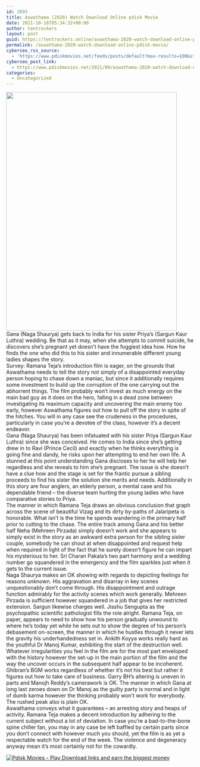 ```yaml
---
id: 2693
title: Aswathama (2020) Watch Download Online pdisk Movie
date: 2021-10-16T05:34:32+00:00
author: tentrockers
layout: post
guid: https://tentrockers.online/aswathama-2020-watch-download-online-pdisk-movie/
permalink: /aswathama-2020-watch-download-online-pdisk-movie/
cyberseo_rss_source:
  - 'https://www.pdiskmovies.net/feeds/posts/default?max-results=100&start-index=501'
cyberseo_post_link:
  - https://www.pdiskmovies.net/2021/09/aswathama-2020-watch-download-online.html
categories:
  - Uncategorized
---
```

<div class="separator">
  <a href="https://1.bp.blogspot.com/-i9X4wnpoMeY/YT5Zfj80kLI/AAAAAAAAA2k/-dJ_Xqjhm2EAqPwW5oY1M-9Jr9PuWfw-QCLcBGAsYHQ/s2048/Aswathama%2B%25282020%2529%2BWatch%2BDownload%2BOnline%2Bpdisk%2BMovie.jpg" imageanchor="1"><img loading="lazy" border="0" data-original-height="2048" data-original-width="1463" height="640" src="https://1.bp.blogspot.com/-i9X4wnpoMeY/YT5Zfj80kLI/AAAAAAAAA2k/-dJ_Xqjhm2EAqPwW5oY1M-9Jr9PuWfw-QCLcBGAsYHQ/w458-h640/Aswathama%2B%25282020%2529%2BWatch%2BDownload%2BOnline%2Bpdisk%2BMovie.jpg" width="458" /></a>
</div>

<div>
  <div>
    <span>Gana (Naga Shaurya) gets back to India for his sister Priya&#8217;s (Sargun Kaur Luthra) wedding. Be that as it may, when she attempts to commit suicide, he discovers she&#8217;s pregnant yet doesn&#8217;t have the foggiest idea how. How he finds the one who did this to his sister and innumerable different young ladies shapes the story.&nbsp;</span>
  </div>
  
  <div>
    <span>Survey: Ramana Teja&#8217;s introduction film is eager, on the grounds that Aswathama needs to tell the story not simply of a disappointed everyday person hoping to chase down a maniac, but since it additionally requires some investment to build up the corruption of the one carrying out the abhorrent things. The film probably won&#8217;t invest as much energy on the main bad guy as it does on the hero, falling in a dead zone between investigating its maximum capacity and uncovering the main enemy too early, however Aswathama figures out how to pull off the story in spite of the hitches. You will in any case see the crudeness in the procedures, particularly in case you&#8217;re a devotee of the class, however it&#8217;s a decent endeavor.&nbsp;</span>
  </div>
  
  <div>
    <span>Gana (Naga Shaurya) has been infatuated with his sister Priya (Sargun Kaur Luthra) since she was conceived. He comes to India since she&#8217;s getting drew in to Ravi (Prince Cecil) and exactly when he thinks everything is going fine and dandy, he risks upon her attempting to end her own life. A stunned at this point understanding Gana discloses to her he will help her regardless and she reveals to him she&#8217;s pregnant. The issue is she doesn&#8217;t have a clue how and the stage is set for the frantic pursue a sibling proceeds to find his sister the solution she merits and needs. Additionally in this story are four anglers, an elderly person, a mental case and his dependable friend – the diverse team hurting the young ladies who have comparative stories to Priya.&nbsp;</span>
  </div>
  
  <div>
    <span>The manner in which Ramana Teja draws an obvious conclusion that graph across the scene of beautiful Vizag and its dirty by-paths of Jalaripeta is honorable. What isn&#8217;t is the time he spends wandering in the primary half prior to cutting to the chase. The entire track among Gana and his better half Neha (Mehreen Pirzada) simply doesn&#8217;t work and she appears to simply exist in the story as an awkward extra person for the sibling sister couple, somebody he can shout at when disappointed and request help when required in light of the fact that he surely doesn&#8217;t figure he can impart his mysterious to her. Sri Charan Pakala&#8217;s two part harmony and a wedding number go squandered in the emergency and the film sparkles just when it gets to the current issue.&nbsp;</span>
  </div>
  
  <div>
    <span>Naga Shaurya makes an OK showing with regards to depicting feelings for reasons unknown. His aggravation and disarray in key scenes unquestionably don&#8217;t come through. His disappointment and outrage function admirably for the activity scenes which work generally. Mehreen Pirzada is sufficient however squandered in a job that gives her restricted extension. Sargun likewise charges well. Jisshu Sengupta as the psychopathic scientific pathologist fills the role alright. Ramana Teja, on paper, appears to need to show how his person gradually unwound to where he&#8217;s today yet while he sets out to show the degree of his person&#8217;s debasement on-screen, the manner in which he hustles through it never lets the gravity his underhandedness set in. Ankith Koyya works really hard as the youthful Dr Manoj Kumar, exhibiting the start of the destruction well.&nbsp;</span>
  </div>
  
  <div>
    <span>Whatever irregularities you feel in the film are for the most part enveloped with the history however the set-up in the main portion of the film and the way the uncover occurs in the subsequent half appear to be incoherent. Ghibran&#8217;s BGM works regardless of whether it&#8217;s not his best but rather it figures out how to take care of business. Garry BH&#8217;s altering is uneven in parts and Manojh Reddy&#8217;s camerawork is OK. The manner in which Gana at long last zeroes down on Dr Manoj as the guilty party is normal and in light of dumb karma however the thinking probably won&#8217;t work for everybody. The rushed peak also is plain OK.&nbsp;</span>
  </div>
  
  <div>
    <span>Aswathama conveys what it guarantees – an arresting story and heaps of activity. Ramana Teja makes a decent introduction by adhering to the current subject without a lot of deviation. In case you&#8217;re a bad-to-the-bone spine chiller fan, you may in any case be left baffled by certain parts since you don&#8217;t connect with however much you should, yet the film is as yet a respectable watch for the end of the week. The violence and degeneracy anyway mean it&#8217;s most certainly not for the cowardly.</span>
  </div>
</div>

[![](https://1.bp.blogspot.com/-KJZYdQTn3nw/YS8VdIdXMyI/AAAAAAAAaw4/BR8dsGkpxw0T8C_4G4ALfMA7cP79KN3kwCLcBGAsYHQ/w400-h58/play_download_buttuons-removebg-preview.png "Pdisk Movies - Play Download links and earn the biggest money")](https://kofilink.com/1/bnYya3VoMDAwY2Yz?dn=1)